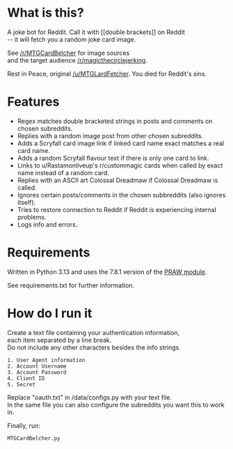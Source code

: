 # What is this?

A joke bot for Reddit. Call it with [[double brackets\]\] on Reddit\
-- it will fetch you a random joke card image.

See [/r/MTGCardBelcher](https://www.reddit.com/r/MTGCardBelcher/) for image sources\
and the target audience [/r/magicthecirclejerking](https://www.reddit.com/r/magicthecirclejerking/).

Rest in Peace, original [/u/MTGLardFetcher](https://github.com/MTGLardFetcher/MTGLardFetcher). You died for Reddit's sins.

# Features

- Regex matches double bracketed strings in posts and comments on chosen subreddits.
- Replies with a random image post from other chosen subreddits.
- Adds a Scryfall card image link if linked card name exact matches a real card name.
- Adds a random Scryfall flavour text if there is only one card to link.
- Links to u/Rastamonliveup's r/custommagic cards when called by exact name instead of a random card.
- Replies with an ASCII art Colossal Dreadmaw if Colossal Dreadmaw is called.
- Ignores certain posts/comments in the chosen subbreddits (also ignores itself).
- Tries to restore connection to Reddit if Reddit is experiencing internal problems.
- Logs info and errors.

# Requirements

Written in Python 3.13 and uses the 7.8.1 version of the [PRAW module](https://praw.readthedocs.io/en/stable/).

See requirements.txt for further information.

# How do I run it

Create a text file containing your authentication information,\
each item separated by a line break.\
Do not include any other characters besides the info strings.

    1. User Agent information
    2. Account Username
    3. Account Password
    4. Client ID
    5. Secret

Replace "oauth.txt" in /data/configs.py with your text file.\
In the same file you can also configure the subreddits you want this to work in.

Finally, run:

    MTGCardBelcher.py 
